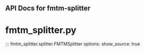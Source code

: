## API Docs for fmtm-splitter

# fmtm_splitter.py

::: fmtm_splitter.splitter.FMTMSplitter
options:
show_source: true
